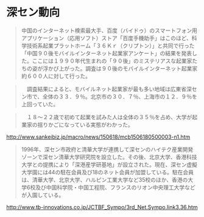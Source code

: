 # 深セン動向

> 中国のインターネット検索最大手、百度（バイドゥ）のスマートフォン用アプリケーション（応用ソフト）ストア「百度手機助手」はこのほど、科学技術系起業プラットホーム「３６Ｋｒ（クリプトン）」と共同で行った「中国９０後モバイルインターネット起業家アンケート」の結果を発表した。ここには１９９０年代生まれの「９０後」のミステリアスな起業家たちの姿が浮かび上がった。調査は９０後のモバイルインターネット起業家約６００人に対して行った。

>　調査結果によると、モバイルネット起業家が最も多い地域は広東省深セン市で、全体の３３．９％。北京市の３０．７％、上海市の１２．９％を上回っていた。

>　１８～２２歳で初めて起業を試みた人は全体の３５％を占め、大学が起業家の揺りかごになっている実態がわかった。

http://www.sankeibiz.jp/macro/news/150618/mcb1506180500003-n1.htm


>1996年、深セン市政府と清華大学が連携して深センのハイテク産業開発ゾーンで深セン清華大学研究院を設立した。その後、北京大学、香港科技大学との提携により「深港産学研基地」が設立された。現在、深セン虚擬大学園には44の駐在会員及び18のネット会員が加盟している。駐在会員は、清華大学、北京大学、ハルピン工業大学など35校のほか、香港の大学6校及び中国科学院・中国工程院、フランスのリオン中央理工大学などが入園している。

http://www.tb-innovations.co.jp/JCTBF_Sympo/3rd_Net.Sympo.link3.36.htm
